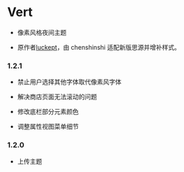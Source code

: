 # Vert

- 像素风格夜间主题

- 原作者[luckept](https://github.com/luckept)，由 chenshinshi 适配新版思源并增补样式。

### 1.2.1

- 禁止用户选择其他字体取代像素风字体

- 解决商店页面无法滚动的问题

- 修改底栏部分元素颜色

- 调整属性视图菜单细节

### 1.2.0

- 上传主题

